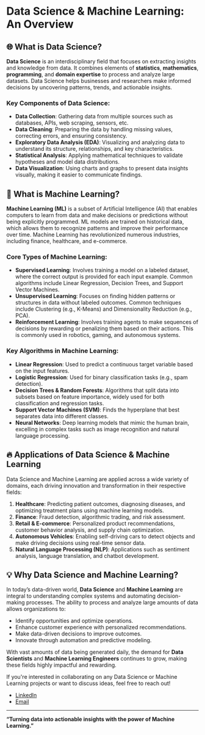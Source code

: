 # Data Science & Machine Learning: An Overview

## 🌐 What is Data Science?

**Data Science** is an interdisciplinary field that focuses on extracting insights and knowledge from data. It combines elements of **statistics**, **mathematics**, **programming**, and **domain expertise** to process and analyze large datasets. Data Science helps businesses and researchers make informed decisions by uncovering patterns, trends, and actionable insights.

### Key Components of Data Science:
- **Data Collection**: Gathering data from multiple sources such as databases, APIs, web scraping, sensors, etc.
- **Data Cleaning**: Preparing the data by handling missing values, correcting errors, and ensuring consistency.
- **Exploratory Data Analysis (EDA)**: Visualizing and analyzing data to understand its structure, relationships, and key characteristics.
- **Statistical Analysis**: Applying mathematical techniques to validate hypotheses and model data distributions.
- **Data Visualization**: Using charts and graphs to present data insights visually, making it easier to communicate findings.

## 🤖 What is Machine Learning?

**Machine Learning (ML)** is a subset of Artificial Intelligence (AI) that enables computers to learn from data and make decisions or predictions without being explicitly programmed. ML models are trained on historical data, which allows them to recognize patterns and improve their performance over time. Machine Learning has revolutionized numerous industries, including finance, healthcare, and e-commerce.

### Core Types of Machine Learning:
- **Supervised Learning**: Involves training a model on a labeled dataset, where the correct output is provided for each input example. Common algorithms include Linear Regression, Decision Trees, and Support Vector Machines.
- **Unsupervised Learning**: Focuses on finding hidden patterns or structures in data without labeled outcomes. Common techniques include Clustering (e.g., K-Means) and Dimensionality Reduction (e.g., PCA).
- **Reinforcement Learning**: Involves training agents to make sequences of decisions by rewarding or penalizing them based on their actions. This is commonly used in robotics, gaming, and autonomous systems.

### Key Algorithms in Machine Learning:
- **Linear Regression**: Used to predict a continuous target variable based on the input features.
- **Logistic Regression**: Used for binary classification tasks (e.g., spam detection).
- **Decision Trees & Random Forests**: Algorithms that split data into subsets based on feature importance, widely used for both classification and regression tasks.
- **Support Vector Machines (SVM)**: Finds the hyperplane that best separates data into different classes.
- **Neural Networks**: Deep learning models that mimic the human brain, excelling in complex tasks such as image recognition and natural language processing.

## 🔥 Applications of Data Science & Machine Learning

Data Science and Machine Learning are applied across a wide variety of domains, each driving innovation and transformation in their respective fields:

1. **Healthcare**: Predicting patient outcomes, diagnosing diseases, and optimizing treatment plans using machine learning models.
2. **Finance**: Fraud detection, algorithmic trading, and risk assessment.
3. **Retail & E-commerce**: Personalized product recommendations, customer behavior analysis, and supply chain optimization.
4. **Autonomous Vehicles**: Enabling self-driving cars to detect objects and make driving decisions using real-time sensor data.
5. **Natural Language Processing (NLP)**: Applications such as sentiment analysis, language translation, and chatbot development.

## 💡 Why Data Science and Machine Learning?

In today’s data-driven world, **Data Science** and **Machine Learning** are integral to understanding complex systems and automating decision-making processes. The ability to process and analyze large amounts of data allows organizations to:
- Identify opportunities and optimize operations.
- Enhance customer experience with personalized recommendations.
- Make data-driven decisions to improve outcomes.
- Innovate through automation and predictive modeling.

With vast amounts of data being generated daily, the demand for **Data Scientists** and **Machine Learning Engineers** continues to grow, making these fields highly impactful and rewarding.



If you're interested in collaborating on any Data Science or Machine Learning projects or want to discuss ideas, feel free to reach out!

- [LinkedIn](www.linkedin.com/in/ahmedshaltoot)
- [Email](shaltoot81@gmail.com)

---

**“Turning data into actionable insights with the power of Machine Learning.”**
